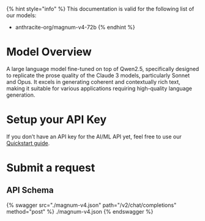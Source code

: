 [#references:start]: <> ({ "template": "openapi" })
{% hint style="info" %}
This documentation is valid for the following list of our models:
* anthracite-org/magnum-v4-72b
{% endhint %}

# Model Overview
A large language model fine-tuned on top of Qwen2.5, specifically designed to replicate the prose quality of the Claude 3 models, particularly Sonnet and Opus. It excels in generating coherent and contextually rich text, making it suitable for various applications requiring high-quality language generation.

# Setup your API Key
If you don’t have an API key for the AI/ML API yet, feel free to use our [Quickstart guide](https://docs.aimlapi.com/quickstart/setting-up).

# Submit a request
## API Schema
{% swagger src="./magnum-v4.json" path="/v2/chat/completions" method="post" %}
./magnum-v4.json
{% endswagger %}

[#references:end]: <> ({})